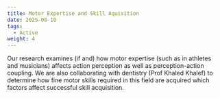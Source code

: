```yaml
---
title: Motor Expertise and Skill Aquisition
date: 2025-08-10
tags:
  - Active
weight: 4
---
```


Our research examines (if and) how motor expertise (such as in athletes and musicians) affects action perception as well as perception-action coupling.
We are also collaborating with dentistry (Prof Khaled Khalef) to determine how fine motor skills required in this field are acquired which factors affect successful skill acquisition.

<!--more-->
